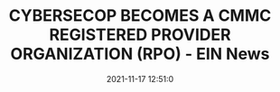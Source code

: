 ---
"title": "CYBERSECOP BECOMES A CMMC REGISTERED PROVIDER ORGANIZATION (RPO) - EIN News"
"date": "2021-11-17 12:51:0"
"feed_name": "GOOGLENEWSINDUSTRIAL"
"feed_website": "https://news.google.com/search?q=industrial%2Bincident&hl=en-US&gl=US&ceid=US:en"
"feed_rss": "https://news.google.com/rss/search?q=industrial%2Bincident&hl=en-US&gl=US&ceid=US:en"
"link": "https://www.einnews.com/pr_news/556528725/cybersecop-becomes-a-cmmc-registered-provider-organization-rpo"
"source": "{'href': 'https://www.einnews.com', 'title': 'EIN News'}"
"file": "_posts/2021-1-1-e6d89b7aff3de18477b1883a17845f64e17804a5.md"
"accident": "0"
"drilling": "0"
"dead": "0"
"injured": "0"
"arrested": "0"
"place": "unknown place"
"where": "unknown site"
"causes": "unknown"
"place_uri": "unknown place"
---